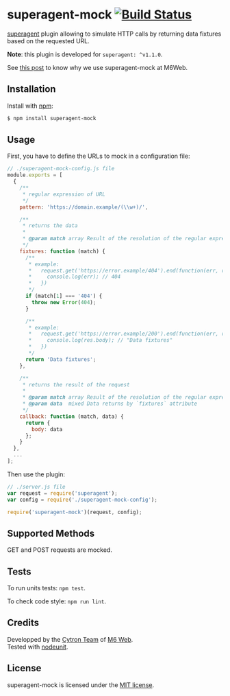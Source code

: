 
# superagent-mock [![Build Status](https://api.travis-ci.org/M6Web/superagent-mock.png?branch=master)](https://travis-ci.org/M6Web/superagent-mock)

[superagent](https://github.com/visionmedia/superagent) plugin allowing to simulate HTTP calls by returning data fixtures based on the requested URL.

**Note**: this plugin is developed for `superagent: ^v1.1.0`.

See [this post](http://tech.m6web.fr/how-did-we-mock-the-backend-developers.html) to know why we use superagent-mock at M6Web.

## Installation

Install with [npm](http://npmjs.org/):

```sh
$ npm install superagent-mock
```

## Usage

First, you have to define the URLs to mock in a configuration file:

```js
// ./superagent-mock-config.js file
module.exports = [
  {
    /**
     * regular expression of URL
     */
    pattern: 'https://domain.example/(\\w+)/',

    /**
     * returns the data
     *
     * @param match array Result of the resolution of the regular expression
     */
    fixtures: function (match) {
      /**
       * example: 
       *   request.get('https://error.example/404').end(function(err, res){
       *     console.log(err); // 404
       *   }) 
       */ 
      if (match[1] === '404') {
        throw new Error(404);
      }

      /**
       * example: 
       *   request.get('https://error.example/200').end(function(err, res){
       *     console.log(res.body); // "Data fixtures"
       *   })
       */
      return 'Data fixtures';
    },

    /**
     * returns the result of the request
     *
     * @param match array Result of the resolution of the regular expression
     * @param data  mixed Data returns by `fixtures` attribute
     */
    callback: function (match, data) {
      return {
        body: data
      };
    }
  },
  ...
];
```

Then use the plugin:

```js
// ./server.js file
var request = require('superagent');
var config = require('./superagent-mock-config');

require('superagent-mock')(request, config);
```

## Supported Methods

GET and POST requests are mocked.

## Tests

To run units tests: `npm test`.

To check code style: `npm run lint`.


## Credits

Developped by the [Cytron Team](http://cytron.fr/) of [M6 Web](http://tech.m6web.fr/).   
Tested with [nodeunit](https://github.com/caolan/nodeunit).

## License

superagent-mock is licensed under the [MIT license](LICENSE).
